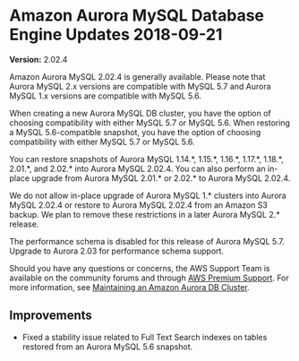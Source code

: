 # Amazon Aurora MySQL Database Engine Updates 2018\-09\-21<a name="AuroraMySQL.Updates.2024"></a>

**Version:** 2\.02\.4

Amazon Aurora MySQL 2\.02\.4 is generally available\. Please note that Aurora MySQL 2\.x versions are compatible with MySQL 5\.7 and Aurora MySQL 1\.x versions are compatible with MySQL 5\.6\.

When creating a new Aurora MySQL DB cluster, you have the option of choosing compatibility with either MySQL 5\.7 or MySQL 5\.6\. When restoring a MySQL 5\.6\-compatible snapshot, you have the option of choosing compatibility with either MySQL 5\.7 or MySQL 5\.6\.

You can restore snapshots of Aurora MySQL 1\.14\.\*, 1\.15\.\*, 1\.16\.\*, 1\.17\.\*, 1\.18\.\*, 2\.01\.\*, and 2\.02\.\* into Aurora MySQL 2\.02\.4\. You can also perform an in\-place upgrade from Aurora MySQL 2\.01\.\* or 2\.02\.\* to Aurora MySQL 2\.02\.4\.

We do not allow in\-place upgrade of Aurora MySQL 1\.\* clusters into Aurora MySQL 2\.02\.4 or restore to Aurora MySQL 2\.02\.4 from an Amazon S3 backup\. We plan to remove these restrictions in a later Aurora MySQL 2\.\* release\.

The performance schema is disabled for this release of Aurora MySQL 5\.7\. Upgrade to Aurora 2\.03 for performance schema support\.

Should you have any questions or concerns, the AWS Support Team is available on the community forums and through [AWS Premium Support](http://aws.amazon.com/support)\. For more information, see [Maintaining an Amazon Aurora DB Cluster](USER_UpgradeDBInstance.Maintenance.md)\.

## Improvements<a name="AuroraMySQL.Updates.2024.Improvements"></a>
+ Fixed a stability issue related to Full Text Search indexes on tables restored from an Aurora MySQL 5\.6 snapshot\.
